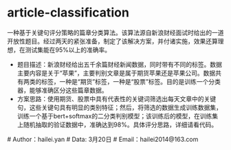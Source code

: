 # article-classification
一种基于关键句评分策略的篇章分类算法。该算法源自新浪财经面试时给出的一道开放性题目。经过两天的紧张准备，制定了该解决方案，并付诸实施，效果还算理想，在测试集能在95%以上的准确率。
+ 题目描述：新浪财经给出五千余篇财经新闻数据，同时带有不同的标签。数据主要内容是关于“苹果”，主要判别文章是属于期货苹果还是苹果公司。数据共有两类的标签，一种是“期货”标签，一种是“股票”标签。目的是训练一个分类器，能够准确区分这些篇章数据。
+ 方案思路：使用期货、股票中具有代表性的关键词筛选出每天文章中的关键句，这些关键句具有明显的类别特征；然后，将筛选的数据生成训练数据集，训练一个基于bert+softmax的二分类判别模型；该训练后的模型，在训练集上随机抽取的验证数据中，准确达到98%。具体评分思路，详细请看代码。
<p/>
# Author：hailei.yan
# Data: 3月20日
# Email：hailei2014@163.com
